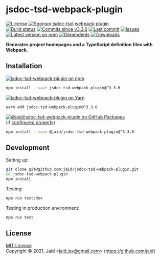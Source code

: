 # jsdoc-tsd-webpack-plugin


<a href="https://raw.githubusercontent.com/jaid/jsdoc-tsd-webpack-plugin/master/license.txt"><img src="https://img.shields.io/github/license/jaid/jsdoc-tsd-webpack-plugin?style=flat-square" alt="License"/></a> <a href="https://github.com/sponsors/jaid"><img src="https://img.shields.io/badge/<3-Sponsor-FF45F1?style=flat-square" alt="Sponsor jsdoc-tsd-webpack-plugin"/></a>  
<a href="https://actions-badge.atrox.dev/jaid/jsdoc-tsd-webpack-plugin/goto"><img src="https://img.shields.io/endpoint.svg?style=flat-square&url=https%3A%2F%2Factions-badge.atrox.dev%2Fjaid%2Fjsdoc-tsd-webpack-plugin%2Fbadge" alt="Build status"/></a> <a href="https://github.com/jaid/jsdoc-tsd-webpack-plugin/commits"><img src="https://img.shields.io/github/commits-since/jaid/jsdoc-tsd-webpack-plugin/v3.3.6?style=flat-square&logo=github" alt="Commits since v3.3.6"/></a> <a href="https://github.com/jaid/jsdoc-tsd-webpack-plugin/commits"><img src="https://img.shields.io/github/last-commit/jaid/jsdoc-tsd-webpack-plugin?style=flat-square&logo=github" alt="Last commit"/></a> <a href="https://github.com/jaid/jsdoc-tsd-webpack-plugin/issues"><img src="https://img.shields.io/github/issues/jaid/jsdoc-tsd-webpack-plugin?style=flat-square&logo=github" alt="Issues"/></a>  
<a href="https://npmjs.com/package/jsdoc-tsd-webpack-plugin"><img src="https://img.shields.io/npm/v/jsdoc-tsd-webpack-plugin?style=flat-square&logo=npm&label=latest%20version" alt="Latest version on npm"/></a> <a href="https://github.com/jaid/jsdoc-tsd-webpack-plugin/network/dependents"><img src="https://img.shields.io/librariesio/dependents/npm/jsdoc-tsd-webpack-plugin?style=flat-square&logo=npm" alt="Dependents"/></a> <a href="https://npmjs.com/package/jsdoc-tsd-webpack-plugin"><img src="https://img.shields.io/npm/dm/jsdoc-tsd-webpack-plugin?style=flat-square&logo=npm" alt="Downloads"/></a>

**Generates project homepages and a TypeScript definition files with Webpack.**





## Installation

<a href="https://npmjs.com/package/jsdoc-tsd-webpack-plugin"><img src="https://img.shields.io/badge/npm-jsdoc--tsd--webpack--plugin-C23039?style=flat-square&logo=npm" alt="jsdoc-tsd-webpack-plugin on npm"/></a>

```bash
npm install --save jsdoc-tsd-webpack-plugin@^3.3.6
```

<a href="https://yarnpkg.com/package/jsdoc-tsd-webpack-plugin"><img src="https://img.shields.io/badge/Yarn-jsdoc--tsd--webpack--plugin-2F8CB7?style=flat-square&logo=yarn&logoColor=white" alt="jsdoc-tsd-webpack-plugin on Yarn"/></a>

```bash
yarn add jsdoc-tsd-webpack-plugin@^3.3.6
```

<a href="https://github.com/jaid/jsdoc-tsd-webpack-plugin/packages"><img src="https://img.shields.io/badge/GitHub Packages-@jaid/jsdoc--tsd--webpack--plugin-24282e?style=flat-square&logo=github" alt="@jaid/jsdoc-tsd-webpack-plugin on GitHub Packages"/></a>  
(if [configured properly](https://help.github.com/en/github/managing-packages-with-github-packages/configuring-npm-for-use-with-github-packages))

```bash
npm install --save @jaid/jsdoc-tsd-webpack-plugin@^3.3.6
```





















## Development



Setting up:
```bash
git clone git@github.com:jaid/jsdoc-tsd-webpack-plugin.git
cd jsdoc-tsd-webpack-plugin
npm install
```
Testing:
```bash
npm run test:dev
```
Testing in production environment:
```bash
npm run test
```


## License
[MIT License](https://raw.githubusercontent.com/jaid/jsdoc-tsd-webpack-plugin/master/license.txt)  
Copyright © 2021, Jaid \<jaid.jsx@gmail.com> (https://github.com/jaid)
